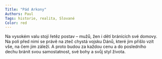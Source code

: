 ```yaml
---
Title: "Pád Arkony"
Authors: Paul
Tags: historie, realita, Slované
Color: red
---
```

Na vysokém valu stojí řetěz postav – mužů, žen i dětí bránících své domovy. Na poli před nimi se právě na zteč chystá vojsku Dánů, které jim přišlo vzít vše, na čem jim záleží. A proto budou za každou cenu a do posledního dechu bránit svou samostatnost, své bohy a svůj styl života.
